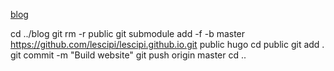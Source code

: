 [blog](https://lescipi.github.io)

cd ../blog
git rm -r public
git submodule add -f -b master https://github.com/lescipi/lescipi.github.io.git public
hugo
cd public
git add .
git commit -m "Build website"
git push origin master
cd ..